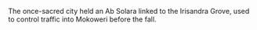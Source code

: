 
The once-sacred city held an Ab Solara linked to the Irisandra Grove, used to control traffic into Mokoweri before the fall.

